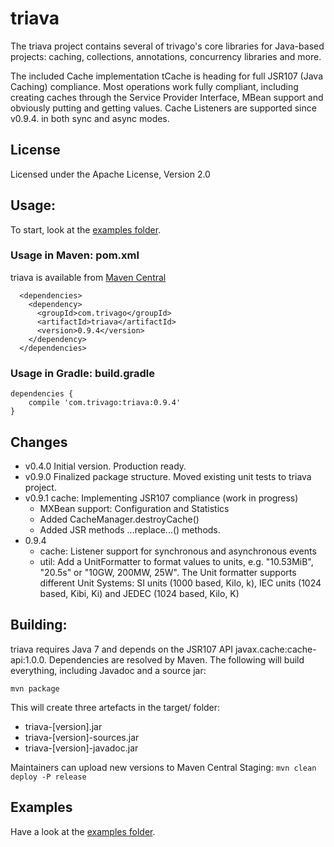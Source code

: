 # triava

The triava project contains several of trivago's core libraries for Java-based projects: caching, collections, annotations, concurrency libraries and more.

The included Cache implementation tCache is heading for full JSR107 (Java Caching) compliance. Most operations work fully compliant, including creating caches through the Service Provider Interface, MBean support and obviously putting and getting values. Cache Listeners are supported since v0.9.4. in both sync and async modes.

## License
Licensed under the Apache License, Version 2.0

## Usage:
To start, look at the [examples folder](./src/examples/java/com/trivago/examples).

### Usage in Maven: pom.xml
triava is available from [Maven Central](http://search.maven.org/#search|ga|1|a%3A%22triava%22)

```
  <dependencies>
    <dependency>
      <groupId>com.trivago</groupId>
      <artifactId>triava</artifactId>
      <version>0.9.4</version>
    </dependency>
  </dependencies>
```


### Usage in Gradle: build.gradle
```
dependencies {
	compile 'com.trivago:triava:0.9.4'
}
```

## Changes ##
- v0.4.0 Initial version. Production ready.
- v0.9.0 Finalized package structure. Moved existing unit tests to triava project.
- v0.9.1 cache: Implementing JSR107 compliance (work in progress)
    - MXBean support: Configuration and Statistics
    - Added CacheManager.destroyCache()
    - Added JSR methods ...replace...() methods.
- 0.9.4
    - cache: Listener support for synchronous and asynchronous events
    - util: Add a UnitFormatter to format values to units, e.g. "10.53MiB", "20.5s" or "10GW, 200MW, 25W".
           The Unit formatter supports different Unit Systems: SI units (1000 based, Kilo, k), IEC units (1024 based, Kibi, Ki) and JEDEC (1024 based, Kilo, K)


## Building:
triava requires Java 7 and depends on the JSR107 API javax.cache:cache-api:1.0.0. Dependencies are resolved by Maven. The following will build everything, including Javadoc and a source jar:

`mvn package`

This will create three artefacts in the target/ folder:

- triava-[version].jar
- triava-[version]-sources.jar
- triava-[version]-javadoc.jar

Maintainers can upload new versions to Maven Central Staging:
`mvn clean deploy -P release` 


## Examples
Have a look at the [examples folder](./src/examples/java/com/trivago/examples).
